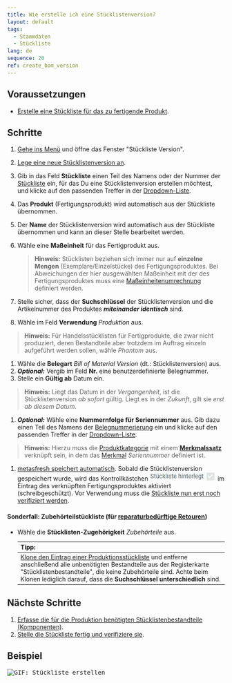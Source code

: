 ```yaml
---
title: Wie erstelle ich eine Stücklistenversion?
layout: default
tags:
  - Stammdaten
  - Stückliste
lang: de
sequence: 20
ref: create_bom_version
---
```


## Voraussetzungen
- [Erstelle eine Stückliste für das zu fertigende Produkt](Stueckliste_erstellen).

## Schritte
1. [Gehe ins Menü](Menu) und öffne das Fenster "Stückliste Version".
1. [Lege eine neue Stücklistenversion an](Neuer_Datensatz_Fenster_Webui).
1. Gib in das Feld **Stückliste** einen Teil des Namens oder der Nummer der [Stückliste](Stueckliste_erstellen) ein, für das Du eine Stücklistenversion erstellen möchtest, und klicke auf den passenden Treffer in der <a href="Keyboard_Shortcuts_Liste#dropdown" title="Dynamisches Suchfeld (Autocomplete)">Dropdown-Liste</a>.
1. Das **Produkt** (Fertigungsprodukt) wird automatisch aus der Stückliste übernommen.
1. Der **Name** der Stücklistenversion wird automatisch aus der Stückliste übernommen und kann an dieser Stelle bearbeitet werden.
1. Wähle eine **Maßeinheit** für das Fertigprodukt aus.
    >**Hinweis:** Stücklisten beziehen sich immer nur auf **einzelne Mengen** (Exemplare/Einzelstücke) des Fertigungsproduktes. Bei Abweichungen der hier ausgewählten Maßeinheit mit der des Fertigungsproduktes muss eine [Maßeinheitenumrechnung](Masseinheiten_umrechnen) definiert werden.

1. Stelle sicher, dass der **Suchschlüssel** der Stücklistenversion und die Artikelnummer des Produktes ***miteinander identisch*** sind.
1. Wähle im Feld **Verwendung** *Produktion* aus.
 >**Hinweis:** Für Handelsstücklisten für Fertigprodukte, die zwar nicht produziert, deren Bestandteile aber trotzdem im Auftrag einzeln aufgeführt werden sollen, wähle *Phantom* aus.

1. Wähle die **Belegart** *Bill of Material Version* (dt.: Stücklistenversion) aus.
1. ***Optional:*** Vergib im Feld **Nr.** eine benutzerdefinierte Belegnummer.
1. Stelle ein **Gültig ab** Datum ein.
 >**Hinweis:** Liegt das Datum in der *Vergangenheit*, ist die Stücklistenversion *ab sofort* gültig. Liegt es in der *Zukunft*, gilt sie *erst ab diesem Datum*.

1. ***Optional:*** Wähle eine **Nummernfolge für Seriennummer** aus. Gib dazu einen Teil des Namens der [Belegnummerierung](Belegnummern_definieren) ein und klicke auf den passenden Treffer in der <a href="Keyboard_Shortcuts_Liste#dropdown" title="Dynamisches Suchfeld (Autocomplete)">Dropdown-Liste</a>.
 >**Hinweis:** Hierzu muss die [Produktkategorie](NeueProduktkategorie) mit einem [**Merkmalssatz**](Merkmalssatz_neu_anlegen) verknüpft sein, in dem das [Merkmal](Merkmal_Produkt_neu_anlegen) *Seriennummer* definiert ist.

1. [metasfresh speichert automatisch](Speicheranzeige). Sobald die Stücklistenversion gespeichert wurde, wird das Kontrollkästchen <kbd><img src="assets/checkbox-stueckliste-hinterlegt.png" alt="Stückliste hinterlegt='Y'"></kbd> im Eintrag des verknüpften Fertigungsproduktes aktiviert (schreibgeschützt). Vor Verwendung muss die [Stückliste nun erst noch verifiziert werden](Stueckliste_verifizieren).

#### <a name="zubehörteilstueckliste">Sonderfall: Zubehörteilstückliste</a> (für [re­pa­ra­tur­be­dürf­tige Retouren](Reparaturen_Service_Annahme))
- Wähle die **Stücklisten-Zugehörigkeit** *Zubehörteile* aus.

    | **Tipp:** |
    | :--- |
    | [Klone den Eintrag einer Produktionsstückliste](Klonen_Datensatz_Fenster) und entferne anschließend alle unbenötigten Bestandteile aus der Registerkarte "Stücklistenbestandteile", die keine Zubehörteile sind. Achte beim Klonen lediglich darauf, dass die **Suchschlüssel unterschiedlich** sind. |

## Nächste Schritte
1. [Erfasse die für die Produktion benötigten Stücklistenbestandteile (Komponenten)](Stuecklistenversion_erstellen_und_Komponenten_erfassen#stuecklistenbestandteile-hinzufuegen).
1. [Stelle die Stückliste fertig und verifiziere sie](Stueckliste_verifizieren).

## Beispiel
<kbd><img src="assets/Stueckliste_erstellen.gif" alt="GIF: Stückliste erstellen"></kbd>
